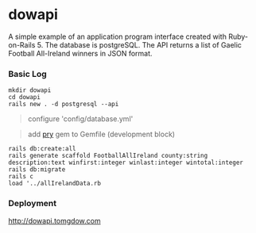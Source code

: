# dowapi

A simple example of an application program interface created with Ruby-on-Rails 5. The database is postgreSQL.  The API returns a list of Gaelic Football All-Ireland winners in JSON format. 

###  Basic Log  

```
mkdir dowapi
cd dowapi
rails new . -d postgresql --api
```

> configure 'config/database.yml'

> add [pry]() gem to Gemfile (development block)

```
rails db:create:all
rails generate scaffold FootballAllIreland county:string description:text winfirst:integer winlast:integer wintotal:integer
rails db:migrate
rails c
load '../allIrelandData.rb
```

###  Deployment

http://dowapi.tomgdow.com
